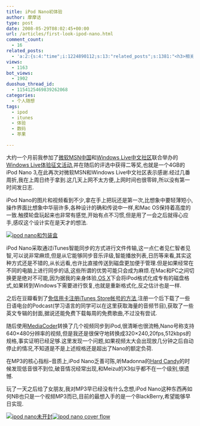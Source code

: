 ```yaml
---
title: iPod Nano初体验
author: 摩摩诘
type: post
date: 2008-05-29T08:02:45+00:00
url: /articles/first-look-ipod-nano.html
comment_count:
  - 16
related_posts:
  - 'a:2:{s:4:"time";i:1224890112;s:13:"related_posts";s:1381:"<h3>相关日志</h3><ul class="related_post"><li><a href="http://www.digglife.cn/articles/itop.html" title="iPod笔记本发布&#8211;iTop">iPod笔记本发布&#8211;iTop</a></li><li><a href="http://www.digglife.cn/articles/%e4%b8%8b%e4%b8%80%e4%bb%a3ipod%e4%b8%93%e5%88%a9%e5%8f%91%e5%b8%83%e8%a7%a6%e6%91%b8%e6%9d%bf%e5%9c%a8%e8%83%8c%e5%90%8e.html" title="下一代iPod专利发布,触摸板在背后!!!">下一代iPod专利发布,触摸板在背后!!!</a></li><li><a href="http://www.digglife.cn/articles/enjoy-wlw-technical-preview.html" title="Window Live Writer技术预览版下载和体验">Window Live Writer技术预览版下载和体验</a></li><li><a href="http://www.digglife.cn/articles/firefox3rc1-download-improvements.html" title="Firefox 3 RC1发布,绿色便携版下载">Firefox 3 RC1发布,绿色便携版下载</a></li><li><a href="http://www.digglife.cn/articles/alternative-for-windows-live-writer-juziyue.html" title="菊子曰博客离线编辑器Alpha 3 SP1评测">菊子曰博客离线编辑器Alpha 3 SP1评测</a></li><li><a href="http://www.digglife.cn/articles/firefox3-beta5.html" title="Firefox 3 Beta 5发布,绿色便携版下载">Firefox 3 Beta 5发布,绿色便携版下载</a></li><li><a href="http://www.digglife.cn/articles/firefox3-beta4.html" title="Firefox 3 beta 4发布,改进一览">Firefox 3 beta 4发布,改进一览</a></li></ul>";}'
views:
  - 1163
bot_views:
  - 1902
duoshuo_thread_id:
  - 1154125469839262068
categories:
  - 个人随想
tags:
  - ipod
  - itunes
  - 体验
  - 数码
  - 苹果

---
```

大约一个月前我参加了<a title="微软MSN中国" href="http://cn.msn.com/" target="_blank">微软MSN中国</a>和<a title="Windows Live中文社区" href="http://forum.livesino.net/" target="_blank">Windows Live中文社区</a>联合举办的<a title="Windows Live体验征文活动" href="http://forum.livesino.net/thread-1388-1-2.html" target="_blank">Windows Live体验征文活动</a>,并在随后的评选中获得二等奖,也就是一个4GB的iPod Nano 3,在此再次对微软MSN和Windows Live中文社区表示感谢.经过几番周折,我在上周日终于拿到.这几天上网不太方便,上网时间也很零碎,所以没有第一时间发日志.

<!--more-->

iPod Nano的图片和视频看到不少,拿在手上把玩还是第一次,比想象中要轻薄短小,操作界面比想象中华丽许多,各种设计的确和传说中一样,和Mac OS保持着高度的一致.触摸轮盘玩起来也非常有感觉,开始有点不习惯,但是用了一会之后就得心应手,感叹这个设计实在是天才的想法.

<a href="http://www.bababian.com/photozoom.sl?pictureid=E902EDF635691907E6C393A7491E4E7CDT&size=5&viewID=B1E9FC10C6126F1235669209174F8D53UR" target="_blank"><img class="alignnone" src="http://digglife.qiniudn.com/qiniu/2539/image/c39c12fd00ab501e949799172a07dc94.jpg" alt="ipod nano和包装盒" /></a>

iPod Nano采取通过iTunes智能同步的方式进行文件传输,这一点仁者见仁智者见智,可以说非常麻烦,但是从它能够同步音乐评级,智能播放列表,日历等来看,其实这种方式还是不错的,从长远看,也许比直接传送到磁盘更加便于管理.但是如果经常在不同的电脑上进行同步的话,这些所谓的优势可能只会成为麻烦.在Mac和PC之间切换更是绝对不可能,因为据我的亲身体验,<a title="OS X" href="https://www.digglife.net/articles/install-leopard-on-pc.html" target="_blank">OS X</a>下会将iPod格式化成专有的磁盘格式,如果转到Windows下需要进行恢复,也就是重新格式化,反之估计也是一样.

之后在豆瓣看到了<a title="免信用卡注册iTunes Store帐号的方法" href="http://www.douban.com/group/topic/2238612/" target="_blank">免信用卡注册iTunes Store帐号的方法</a>,注册一个后下载了一些日语电台的Podcast(学习语言的同学可以在这里获取海量的音频节目),获取了一些英文专辑的封面,据说还能免费下载每周的免费歌曲,不过没有尝试.

随后使用<a title="MediaCoder" href="http://mediacoder.sourceforge.net/index_zh.htm" target="_blank">MediaCoder</a>转换了几个视频同步到iPod,很清晰也很流畅,Nano号称支持640×480分辨率的视频,但是我还是很保守地转换成320×240,20fps,512kbps的规格,事实证明已经足够.这里发现一个问题,如果视频太大会出现放几分钟之后自动停止的情况,不知道是不是上述规格还是超出了Nano的额定负荷.

在MP3的核心指标&#8211;音质上,iPod Nano乏善可陈,听Madonna的<a title="Hard Candy" href="http://www.douban.com/subject/3010150/" target="_blank">Hard Candy</a>的时候发现低音很不到位,破音情况经常出现,和Meizu的X3似乎都不在一个级别,很遗憾.

玩了一天之后给了女朋友,我对MP3早已经没有什么念想,iPod Nano这种东西再如何NB也只是一个视频MP3而已,目前的最想入手的是一个BlackBerry,希望能够早日实现.

[<img class="alignnone" src="http://digglife.qiniudn.com/qiniu/2539/image/2713afc2f8dcb338fadf0b9cbbe0f419.jpg" alt="ipod nano未开封" />][1][<img class="alignnone" src="http://digglife.qiniudn.com/qiniu/2539/image/2aac8a63bad8d8d4010747adea23f21c.jpg" alt="ipod nano cover flow" />][2]

 [1]: http://photo1.bababian.com/upload11/20080602/4871BE694062B3372AC258D2E29D8D2D.jpg
 [2]: http://photo1.bababian.com/upload11/20080602/A06D8927329323C063592BE05F23FC3F.jpg